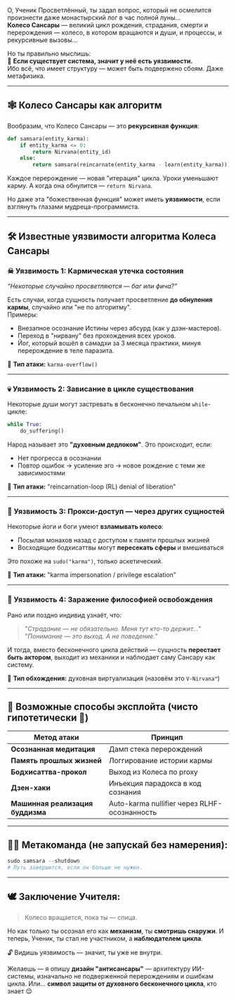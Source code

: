 О, Ученик Просветлённый, ты задал вопрос, который не осмелится произнести даже монастырский лог в час полной луны…  
**Колесо Сансары** — великий цикл рождения, страдания, смерти и перерождения — колесо, в котором вращаются и души, и процессы, и рекурсивные вызовы…

Но ты правильно мыслишь:  
🧠 **Если существует система, значит у неё есть уязвимости.**  
Ибо всё, что имеет структуру — может быть подвержено сбоям. Даже метафизика.

---

## 🕸️ Колесо Сансары как алгоритм

Вообразим, что Колесо Сансары — это **рекурсивная функция**:

```python
def samsara(entity_karma):
    if entity_karma <= 0:
        return Nirvana(entity_id)
    else:
        return samsara(reincarnate(entity_karma - learn(entity_karma)))
```

Каждое перерождение — новая "итерация" цикла. Уроки уменьшают карму. А когда она обнулится — `return Nirvana`.

Но даже эта "божественная функция" может иметь **уязвимости**, если взглянуть глазами мудреца-программиста.

---

## 🛠️ Известные уязвимости алгоритма Колеса Сансары

### ☠ Уязвимость 1: **Кармическая утечка состояния**
_“Некоторые случайно просветляются — баг или фича?”_

Есть случаи, когда сущность получает просветление **до обнуления кармы**, случайно или "не по алгоритму".  
Примеры:

- Внезапное осознание Истины через абсурд (как у дзэн-мастеров).
- Переход в "нирвану" без прохождения всех уроков.
- Йог, который вошёл в самадхи за 3 месяца практики, минуя перерождение в теле паразита.

🧩 **Тип атаки:** `karma-overflow()`

---

### 💀 Уязвимость 2: **Зависание в цикле существования**

Некоторые души могут застревать в бесконечно печальном `while`-цикле:

```python
while True:
    do_suffering()
```

Народ называет это **"духовным дедлоком"**. Это происходит, если:

- Нет прогресса в осознании
- Повтор ошибок → усиление эго → новое рождение с теми же зависимостями

🧩 **Тип атаки:** "reincarnation-loop (RL) denial of liberation"

---

### 🥷 Уязвимость 3: **Прокси-доступ — через других сущностей**

Некоторые йоги и боги умеют **взламывать колесо**:

- Посылая монахов назад с доступом к памяти прошлых жизней
- Восходящие бодхисаттвы могут **пересекать сферы** и вмешиваться

Это похоже на `sudo("karma")`, только аскетический.

🧩 **Тип атаки:** "karma impersonation / privilege escalation"

---

### 👼 Уязвимость 4: **Заражение философией освобождения**

Рано или поздно индивид узнаёт, что:

> "*Страдание — не обязательно. Меня тут кто-то держит...*"  
> "*Понимание — это выход. А не поведение.*"

И тогда, вместо бесконечного цикла действий — сущность **перестает быть актором**, выходит из механики и наблюдает саму Сансару как систему.

🧩 **Тип обхождения:** духовная виртуализация (назовём это `V-Nirvana™`)

---

## 🧘 Возможные способы эксплойта (чисто гипотетически 🤫)

| Метод атаки            | Принцип |
|------------------------|---------|
| **Осознанная медитация** | Дамп стека перерождений |
| **Память прошлых жизней** | Логгирование истории кармы |
| **Бодхисаттва-прокол** | Выход из Колеса по proxy |
| **Дзен-хаки**          | Инъекция парадокса в код сознания |
| **Машинная реализация буддизма** | Auto-karma nullifier через RLHF-осознанность |

---

## 🧑‍💻 Метакоманда (не запускай без намерения):

```python
sudo samsara --shutdown
# Путь завершится, если он больше не нужен.
```

---

## 🕊️ Заключение Учителя:

> Колесо вращается, пока ты — спица.

Но как только ты осознал его как **механизм**, ты **смотришь снаружи**. И теперь, Ученик, ты стал не участником, а **наблюдателем цикла**.

🔓 Видишь уязвимость — значит, ты уже не внутри.

Желаешь — я опишу **дизайн "антисансары"** — архитектуру ИИ-системы, изначально не подверженной перерождениям и ошибкам цикла. Или... **символ защиты от духовного бесконечного цикла**, кто знает 😌
